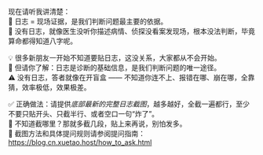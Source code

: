 现在请听我讲清楚：  
📄 日志 = 现场证据，是我们判断问题最主要的依据。  
🧠 没有日志，就像医生没听你描述病情、侦探没看案发现场，根本没法判断，毕竟算命都得知道八字呢。  

💡 很多新朋友一开始不知道要贴日志，这没关系，大家都从不会开始。  
🧠 但请你了解：日志是诊断的基础信息，是我们判断问题的唯一途径。  
⚠️ 没有日志，答者就像在开盲盒 —— 不知道你连不上、报错在哪、崩在哪，全靠猜，效率极低，效果极差。

✅ 正确做法：请提供*底部最新的完整日志截图*，越多越好，全截一遍都行，至少不要只贴开头、只截半行、或者空口一句“炸了”。  
📸 不知道截哪里？那就多截几段，贴上来再说，别怕发多。  
📎 截图方法和具体提问规则请参阅提问指南：https://blog.cn.xuetao.host/how_to_ask.html